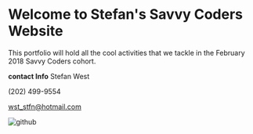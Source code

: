 # Welcome to Stefan's Savvy Coders Website
This portfolio will hold all the cool activities that we tackle in the February 2018 Savvy Coders cohort.

**contact Info**
Stefan West

(202) 499-9554

wst_stfn@hotmail.com

![github](http://www.urltarget.com/images/letter-s-lowercase-alphabet-abc-gold-gradient.png)

